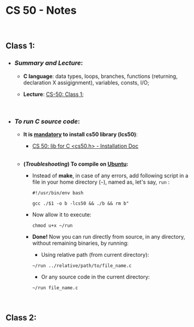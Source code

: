 # CS 50 - Notes

<br>

## Class 1:
  - ### _Summary and Lecture_:
    - __C language__: data types, loops, branches, functions (returning, declaration X assigignment), variables, consts, I/O;

    - __Lecture__: [CS-50: Class 1](https://video.cs50.io/Na2wiHOnzXU?screen=sqgyiZCQ6Y8);

  <br>
  
  * ### _To run C source code_:

    - <strong>It is <u>mandatory</u> to install cs50 library (lcs50)</strong>: 
      
      - [CS 50: lib for C <cs50.h> - Installation Doc](https://cs50.readthedocs.io/libraries/cs50/c/)
      
      <br>
    - <strong>(_Troubleshooting_) To compile on <u>Ubuntu</u>:</strong>
      - Instead of __make__, in case of any errors, add following script in a file in your home directory (`~`), named as, let's say, `run` :

        ```(bash)
        #!/usr/bin/env bash

        gcc ./$1 -o b -lcs50 && ./b && rm b"
        ```

      * Now allow it to execute:
        ```
        chmod u+x ~/run
        ```
      * **Done!** Now you can run directly from source, in any directory, without remaining binaries, by running:
        
        * Using relative path (from current directory): 
        ```
        ~/run ../relative/path/to/file_name.c
        ```

        * Or any source code in the current directory:
        ```
        ~/run file_name.c
        ```

<br>

## Class 2: